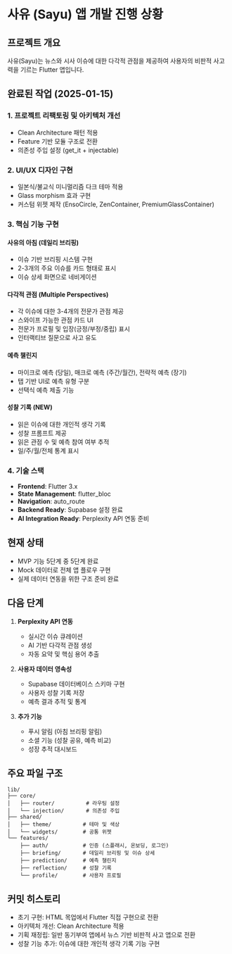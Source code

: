 # 사유 (Sayu) 앱 개발 진행 상황

## 프로젝트 개요
사유(Sayu)는 뉴스와 시사 이슈에 대한 다각적 관점을 제공하여 사용자의 비판적 사고력을 기르는 Flutter 앱입니다.

## 완료된 작업 (2025-01-15)

### 1. 프로젝트 리팩토링 및 아키텍처 개선
- Clean Architecture 패턴 적용
- Feature 기반 모듈 구조로 전환
- 의존성 주입 설정 (get_it + injectable)

### 2. UI/UX 디자인 구현
- 일본식/불교식 미니멀리즘 다크 테마 적용
- Glass morphism 효과 구현
- 커스텀 위젯 제작 (EnsoCircle, ZenContainer, PremiumGlassContainer)

### 3. 핵심 기능 구현

#### 사유의 아침 (데일리 브리핑)
- 이슈 기반 브리핑 시스템 구현
- 2-3개의 주요 이슈를 카드 형태로 표시
- 이슈 상세 화면으로 네비게이션

#### 다각적 관점 (Multiple Perspectives)
- 각 이슈에 대한 3-4개의 전문가 관점 제공
- 스와이프 가능한 관점 카드 UI
- 전문가 프로필 및 입장(긍정/부정/중립) 표시
- 인터랙티브 질문으로 사고 유도

#### 예측 챌린지
- 마이크로 예측 (당일), 매크로 예측 (주간/월간), 전략적 예측 (장기)
- 탭 기반 UI로 예측 유형 구분
- 선택식 예측 제출 기능

#### 성찰 기록 (NEW)
- 읽은 이슈에 대한 개인적 생각 기록
- 성찰 프롬프트 제공
- 읽은 관점 수 및 예측 참여 여부 추적
- 일/주/월/전체 통계 표시

### 4. 기술 스택
- **Frontend**: Flutter 3.x
- **State Management**: flutter_bloc
- **Navigation**: auto_route
- **Backend Ready**: Supabase 설정 완료
- **AI Integration Ready**: Perplexity API 연동 준비

## 현재 상태
- MVP 기능 5단계 중 5단계 완료
- Mock 데이터로 전체 앱 플로우 구현
- 실제 데이터 연동을 위한 구조 준비 완료

## 다음 단계
1. **Perplexity API 연동**
   - 실시간 이슈 큐레이션
   - AI 기반 다각적 관점 생성
   - 자동 요약 및 핵심 용어 추출

2. **사용자 데이터 영속성**
   - Supabase 데이터베이스 스키마 구현
   - 사용자 성찰 기록 저장
   - 예측 결과 추적 및 통계

3. **추가 기능**
   - 푸시 알림 (아침 브리핑 알림)
   - 소셜 기능 (성찰 공유, 예측 비교)
   - 성장 추적 대시보드

## 주요 파일 구조
```
lib/
├── core/
│   ├── router/          # 라우팅 설정
│   └── injection/       # 의존성 주입
├── shared/
│   ├── theme/          # 테마 및 색상
│   └── widgets/        # 공통 위젯
└── features/
    ├── auth/           # 인증 (스플래시, 온보딩, 로그인)
    ├── briefing/       # 데일리 브리핑 및 이슈 상세
    ├── prediction/     # 예측 챌린지
    ├── reflection/     # 성찰 기록
    └── profile/        # 사용자 프로필
```

## 커밋 히스토리
- 초기 구현: HTML 목업에서 Flutter 직접 구현으로 전환
- 아키텍처 개선: Clean Architecture 적용
- 기획 재정립: 일반 동기부여 앱에서 뉴스 기반 비판적 사고 앱으로 전환
- 성찰 기능 추가: 이슈에 대한 개인적 생각 기록 기능 구현